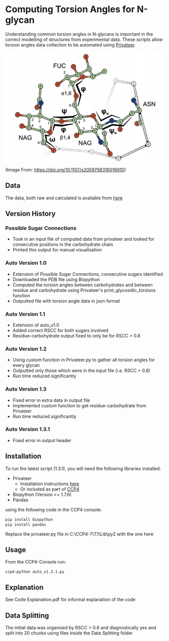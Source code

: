 # Computing Torsion Angles for N-glycan

Understanding common torsion angles in N-glycans is important in the correct modelling of structures from experimental data. These scripts allow torsion angles data collection to be automated using [Privateer](http://legacy.ccp4.ac.uk/html/privateer.html).

![Torsion Angles](https://github.com/Dialpuri/N-glycanTorsionAngles/blob/269acd1259f91895f2b1bf4646da6b126afe55d8/TorsionAngles.png)

(Image From: https://doi.org/10.1107/s2059798316016910)
## Data
The data, both raw and calculated is available from [here](https://drive.google.com/drive/folders/1vUMD7k50AcrIeOBhN2oZg_b-LH9Ea-qB?usp=sharing)

## Version History

### Possible Sugar Connections
* Took in an input file of computed data from privateer and looked for consecutive positions in the carbohydrate chain
* Printed this output for manual visualisation

### Auto Version 1.0
* Extension of Possible Sugar Connections, consecutive sugars identified
* Downloaded the PDB file using Biopython
* Computed the torsion angles between carbohydrates and between residue and carbohydrate using Privateer's print_glycosidic_torsions function
* Outputted file with torsion angle data in json format

### Auto Version 1.1
* Extension of auto_v1.0 
* Added correct RSCC for both sugars involved 
* Residue-carbohydrate output fixed to only be for RSCC > 0.8

### Auto Version 1.2
* Using custom function in Privateer.py to gather all torsion angles for every glycan
* Outputted only those which were in the input file (i.e. RSCC > 0.8)
* Run time reduced significantly

### Auto Version 1.3
* Fixed error in extra data in output file
* Implemented custom function to get residue-carbohydrate from Privateer
* Run time reduced significantly

### Auto Version 1.3.1
* Fixed error in output header

## Installation

To run the latest script (1.3.1), you will need the following libraries installed:
* Privateer
  * Installation instructions [here](https://github.com/glycojones/privateer)
  * Or included as part of [CCP4](https://www.ccp4.ac.uk/)
* Biopython (Version <= 1.7.6)
* Pandas

using the following code in the CCP4 console:
```
pip install biopython
pip install pandas
```
Replace the privateer.py file in C:\CCP4-7\7.1\Lib\py2 with the one here

## Usage

From the CCP4-Console run:
```
ccp4-python auto_v1.3.1.py
```

## Explanation 
See Code Explanation.pdf for informal explanation of the code

## Data Splitting
The initial data was organised by RSCC > 0.8 and diagnostically yes and split into 20 chunks using files inside the Data Splitting folder
